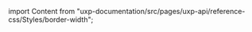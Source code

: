 
import Content from "uxp-documentation/src/pages/uxp-api/reference-css/Styles/border-width";

<Content query="product=xd"/>

